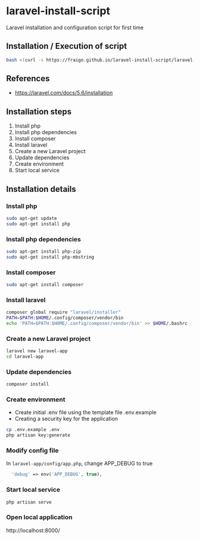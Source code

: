 # laravel-install-script
Laravel installation and configuration script for first time

## Installation / Execution of script

```bash
bash <(curl -s https://fraigo.github.io/laravel-install-script/laravel-install.sh)
```

## References

* https://laravel.com/docs/5.6/installation


## Installation steps 

1. Install php 
1. Install php dependencies
1. Install composer
1. Install laravel
1. Create a new Laravel project
1. Update dependencies
1. Create environment
1. Start local service


## Installation details

### Install php

```bash
sudo apt-get update
sudo apt-get install php
```

### Install php dependencies

```bash
sudo apt-get install php-zip
sudo apt-get install php-mbstring
```

### Install composer

```bash
sudo apt-get install composer
```

### Install laravel

```bash
composer global require "laravel/installer"
PATH=$PATH:$HOME/.config/composer/vendor/bin
echo 'PATH=$PATH:$HOME/.config/composer/vendor/bin' >> $HOME/.bashrc
```

### Create a new Laravel project

```bash
laravel new laravel-app
cd laravel-app
```

### Update dependencies

```bash
composer install
```

### Create environment

* Create initial .env file using the template file .env.example
* Creating a security key for the application

```bash
cp .env.example .env
php artisan key:generate
```

### Modify config file 

In `laravel-app/config/app.php`, change APP_DEBUG to true

```php
  'debug' => env('APP_DEBUG', true),
```

### Start local service

```bash
php artisan serve
```

### Open local application

http://localhost:8000/


